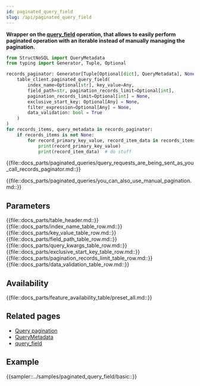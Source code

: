 ```yaml
---
id: paginated_query_field
slug: /api/paginated_query_field
---
```


**Wrapper on the [query_field](../api/query_field.md) operation, that allows to easily perform 
paginated operation with an iterable instead of manually managing the pagination.**

```python
from StructNoSQL import QueryMetadata
from typing import Generator, Tuple, Optional

records_paginator: Generator[Tuple[Optional[dict], QueryMetadata], None, None] = (
    table_client.paginated_query_field(
        index_name=Optional[str], key_value=Any,
        field_path=str, pagination_records_limit=Optional[int],
        pagination_records_limit=Optional[int] = None,
        exclusive_start_key: Optional[Any] = None,
        filter_expression=Optional[Any] = None,
        data_validation: bool = True
    )
)
for records_items, query_metadata in records_paginator:
    if records_items is not None:
        for record_primary_key_value, record_item_data in records_items.items():
            print(record_primary_key_value)
            print(record_item_data)  # do stuff
```

{{file::docs_parts/paginated_queries/query_requests_are_being_sent_as_you_call_records_paginator.md::}}

{{file::docs_parts/paginated_queries/you_can_also_use_manual_pagination.md::}}

## Parameters
{{file::docs_parts/table_header.md::}}
{{file::docs_parts/index_name_table_row.md::}}
{{file::docs_parts/key_value_table_row.md::}}
{{file::docs_parts/field_path_table_row.md::}}
{{file::docs_parts/query_kwargs_table_row.md::}}
{{file::docs_parts/exclusive_start_key_table_row.md::}}
{{file::docs_parts/pagination_records_limit_table_row.md::}}
{{file::docs_parts/data_validation_table_row.md::}}

## Availability
{{file::docs_parts/feature_availability_table/preset_all.md::}}

## Related pages
- [Query pagination](../basics/query_pagination)
- [QueryMetadata](../api/QueryMetadata)
- [query_field](../api/query_field)

## Example
{{sampler::../samples/paginated_query_field/basic::}}
 